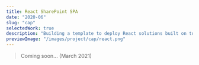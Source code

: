 ```yaml
---
title: React SharePoint SPA
date: "2020-06"
slug: "cap"
selectedWork: true
description: "Building a template to deploy React solutions built on top of SharePoint."
previewImage: "/images/project/cap/react.png"
---
```


<blockquote>Coming soon... (March 2021)</blockquote>
